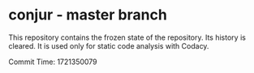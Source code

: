 # conjur - master branch

This repository contains the frozen state of the repository.
Its history is cleared. It is used only for static code
analysis with Codacy.

Commit Time: 1721350079